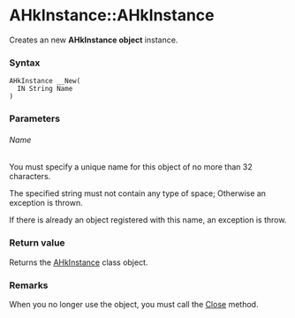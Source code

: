 # AHkInstance::AHkInstance

Creates an new **AHkInstance object** instance.




### Syntax

```
AHkInstance __New(
  IN String Name
)
```




### Parameters

###### Name

You must specify a unique name for this object of no more than 32 characters.

The specified string must not contain any type of space; Otherwise an exception is thrown.

If there is already an object registered with this name, an exception is throw.




### Return value

Returns the [AHkInstance](AHkInstance.md) class object.




### Remarks

When you no longer use the object, you must call the [Close](AHkInstance-Close.md) method.

